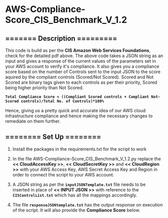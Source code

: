 # AWS-Compliance-Score_CIS_Benchmark_V_1.2

## ======= Description =========

This code is build as per the **CIS Amazon Web Services Foundations**, check for the detailed pdf above.
The above code takes a JSON string as an input and gives a response of the current values of the parameters set in your AWS account to verify it's compliance.
It also gives you a compliance score based on the number of Controls sent to the input JSON to the score aquired by the compliant controls (Scored/Not Scored). Scored and Not Scored are binary tags given to each controls as per their priority, Scored being higher priority than Not Scored.  
  
**`Total Compliance Score = ((Compliant Scored controls + Compliant Not-Scored controls)/Total No. of Controls)*100%`**  

Hence, giving us a pretty quick and accurate idea of our AWS cloud infrastructure compliance and hence making the necessary changes to remediate on them further.

## ======== Set Up ========

1. Install the packages in the requirements.txt for the script to work

2. In the file AWS-Compliance-Score_CIS_Benchmark_V_1.2.py replace the **<< CloudAccessKey >>**, **<< CloudSecretKey >>** and **<< CloudRegion >>** with your AWS Access Key, AWS Secret Access Key and Region in order to connect the script to your AWS account.

3. A JSON string as per the **`inputJSONTemplate.txt`** file needs to be inserted in place of **<< INPUT JSON >>** with reference to the **`CISControlList.txt`** which has all the mappings accordingly.

4. The file **`responseJSONtemplate.txt`** has the output response on execution of the script. It will also provide the **Compliance Score** below.
